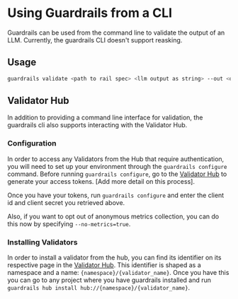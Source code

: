 # Using Guardrails from a CLI

Guardrails can be used from the command line to validate the output of an LLM. Currently, the guardrails CLI doesn't support reasking.


## Usage

```bash
guardrails validate <path to rail spec> <llm output as string> --out <output path for validated JSON>
```

## Validator Hub
In addition to providing a command line interface for validation, the guardrails cli also supports interacting with the Validator Hub.

### Configuration
In order to access any Validators from the Hub that require authentication, you will need to set up your environment through the `guardrails configure` command.  Before running `guardrails configure`, go to the [Validator Hub]() to generate your access tokens.  [Add more detail on this process].

Once you have your tokens, run `guardrails configure` and enter the client id and client secret you retrieved above.

Also, if you want to opt out of anonymous metrics collection, you can do this now by specifying `--no-metrics=true`.

### Installing Validators
In order to install a validator from the hub, you can find its identifier on its respective page in the [Validator Hub]().  This identifier is shaped as a namespace and a name: `{namespace}/{validator_name}`.  Once you have this you can go to any project where you have guardrails installed and run `guardrails hub install hub://{namespace}/{validator_name}`.